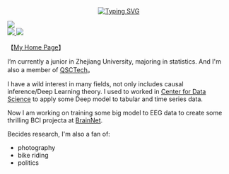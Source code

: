
  
  <!-- dynamic typing effect 动态打字效果 -->
  <div align="center">
    <a href="https://blog.sunguoqi.com/">
      <img src="https://readme-typing-svg.demolab.com?font=Fira+Code&pause=1000&width=435&lines=println(%22Hello%2C%20World%22);Frankgu&center=true&size=27" alt="Typing SVG" />
    </a>
  </div>

  <!-- knock code pictures 敲代码的图片 -->
  <img src="https://cdn.jsdelivr.net/gh/sun0225SUN/sun0225SUN/assets/images/coding.gif" /><br>
<a href="https://github.com/FrankGu3528">
  <img src="https://img.shields.io/github/followers/FrankGu3528">
</a>
<a href="https://github.com/FrankGu3528">
   <img src="https://komarev.com/ghpvc/?username=FrankGu3528">
</a>

【[My Home Page](https://frankgu3528.github.io)】

I’m currently a junior in Zhejiang University, majoring in statistics. And I'm also a member of [QSCTech](https://github.com/QSCTech)。 

I have a wild interest in many fields, not only includes causal inference/Deep Learning theory.
I used to  worked in [Center for Data Science](http://cds.zju.edu.cn/) to apply some Deep model to tabular and time series data.

Now I am working on training some big model to EEG data to create some thrilling BCI projecta at [BrainNet](https://github.com/ZJU-BrainNet).

Becides research, I'm also a fan of:
- photography
- bike riding
- politics
